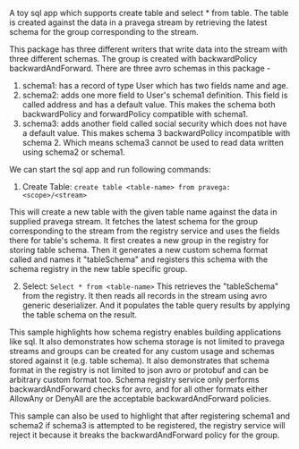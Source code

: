 <!--
Copyright (c) Dell Inc., or its subsidiaries. All Rights Reserved.

Licensed under the Apache License, Version 2.0 (the "License");
you may not use this file except in compliance with the License.
You may obtain a copy of the License at

    http://www.apache.org/licenses/LICENSE-2.0
-->
A toy sql app which supports create table and select * from table. 
The table is created against the data in a pravega stream by retrieving the latest schema for the group corresponding to the stream. 

This package has three different writers that write data into the stream with three different schemas. 
The group is created with backwardPolicy backwardAndForward.
There are three avro schemas in this package -
1. schema1: has a record of type User which has two fields name and age.
2. schema2: adds one more field to User's schema1 definition. This field is called address and has a default value. 
This makes the schema both backwardPolicy and forwardPolicy compatible with schema1. 
3. schema3: adds another field called social security which does not have a default value. 
This makes schema 3 backwardPolicy incompatible with schema 2. Which means schema3 cannot be used to read data written using schema2 or schema1.

We can start the sql app and run following commands:
1. Create Table:
```create table <table-name> from pravega:<scope>/<stream>```

This will create a new table with the given table name against the data in supplied pravega stream.
It fetches the latest schema for the group corresponding to the stream from the registry service and uses the fields there
for table's schema.
It first creates a new group in the registry for storing table schema. 
Then it generates a new custom schema format called and names it "tableSchema" and registers this schema with the schema registry
in the new table specific group. 

2. Select:
```Select * from <table-name>```
This retrieves the "tableSchema" from the registry. It then reads all records in the stream using avro generic deserializer. 
And it populates the table query results by applying the table schema on the result. 

This sample highlights how schema registry enables building applications like sql.
It also demonstrates how schema storage is not limited to pravega streams and groups can be created for any custom usage and 
schemas stored against it (e.g. table schema). 
It also demonstrates that schema format in the registry is not limited to json avro or protobuf and can be arbitrary custom format too.
Schema registry service only performs backwardAndForward checks for avro, and for all other formats either AllowAny or DenyAll are the 
acceptable backwardAndForward policies. 

This sample can also be used to highlight that after registering schema1 and schema2 if schema3 is attempted to be registered, 
the registry service will reject it because it breaks the backwardAndForward policy for the group. 
